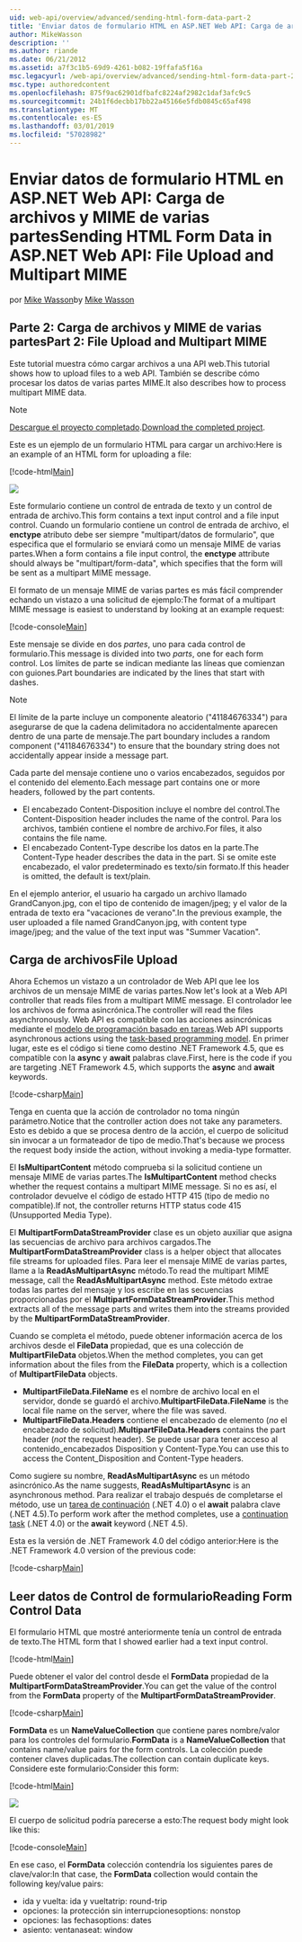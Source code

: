 ```yaml
---
uid: web-api/overview/advanced/sending-html-form-data-part-2
title: 'Enviar datos de formulario HTML en ASP.NET Web API: Carga de archivos y MIME de varias partes | Microsoft Docs'
author: MikeWasson
description: ''
ms.author: riande
ms.date: 06/21/2012
ms.assetid: a7f3c1b5-69d9-4261-b082-19ffafa5f16a
msc.legacyurl: /web-api/overview/advanced/sending-html-form-data-part-2
msc.type: authoredcontent
ms.openlocfilehash: 875f9ac62901dfbafc8224af2982c1daf3afc9c5
ms.sourcegitcommit: 24b1f6decbb17bb22a45166e5fdb0845c65af498
ms.translationtype: MT
ms.contentlocale: es-ES
ms.lasthandoff: 03/01/2019
ms.locfileid: "57028982"
---
```

<a name="sending-html-form-data-in-aspnet-web-api-file-upload-and-multipart-mime"></a><span data-ttu-id="11162-102">Enviar datos de formulario HTML en ASP.NET Web API: Carga de archivos y MIME de varias partes</span><span class="sxs-lookup"><span data-stu-id="11162-102">Sending HTML Form Data in ASP.NET Web API: File Upload and Multipart MIME</span></span>
====================
<span data-ttu-id="11162-103">por [Mike Wasson](https://github.com/MikeWasson)</span><span class="sxs-lookup"><span data-stu-id="11162-103">by [Mike Wasson](https://github.com/MikeWasson)</span></span>

## <a name="part-2-file-upload-and-multipart-mime"></a><span data-ttu-id="11162-104">Parte 2: Carga de archivos y MIME de varias partes</span><span class="sxs-lookup"><span data-stu-id="11162-104">Part 2: File Upload and Multipart MIME</span></span>

<span data-ttu-id="11162-105">Este tutorial muestra cómo cargar archivos a una API web.</span><span class="sxs-lookup"><span data-stu-id="11162-105">This tutorial shows how to upload files to a web API.</span></span> <span data-ttu-id="11162-106">También se describe cómo procesar los datos de varias partes MIME.</span><span class="sxs-lookup"><span data-stu-id="11162-106">It also describes how to process multipart MIME data.</span></span>

> [!NOTE]
> <span data-ttu-id="11162-107">[Descargue el proyecto completado](https://code.msdn.microsoft.com/ASPNET-Web-API-File-Upload-a8c0fb0d).</span><span class="sxs-lookup"><span data-stu-id="11162-107">[Download the completed project](https://code.msdn.microsoft.com/ASPNET-Web-API-File-Upload-a8c0fb0d).</span></span>


<span data-ttu-id="11162-108">Este es un ejemplo de un formulario HTML para cargar un archivo:</span><span class="sxs-lookup"><span data-stu-id="11162-108">Here is an example of an HTML form for uploading a file:</span></span>

[!code-html[Main](sending-html-form-data-part-2/samples/sample1.html)]

![](sending-html-form-data-part-2/_static/image1.png)

<span data-ttu-id="11162-109">Este formulario contiene un control de entrada de texto y un control de entrada de archivo.</span><span class="sxs-lookup"><span data-stu-id="11162-109">This form contains a text input control and a file input control.</span></span> <span data-ttu-id="11162-110">Cuando un formulario contiene un control de entrada de archivo, el **enctype** atributo debe ser siempre &quot;multipart/datos de formulario&quot;, que especifica que el formulario se enviará como un mensaje MIME de varias partes.</span><span class="sxs-lookup"><span data-stu-id="11162-110">When a form contains a file input control, the **enctype** attribute should always be &quot;multipart/form-data&quot;, which specifies that the form will be sent as a multipart MIME message.</span></span>

<span data-ttu-id="11162-111">El formato de un mensaje MIME de varias partes es más fácil comprender echando un vistazo a una solicitud de ejemplo:</span><span class="sxs-lookup"><span data-stu-id="11162-111">The format of a multipart MIME message is easiest to understand by looking at an example request:</span></span>

[!code-console[Main](sending-html-form-data-part-2/samples/sample2.cmd)]

<span data-ttu-id="11162-112">Este mensaje se divide en dos *partes*, uno para cada control de formulario.</span><span class="sxs-lookup"><span data-stu-id="11162-112">This message is divided into two *parts*, one for each form control.</span></span> <span data-ttu-id="11162-113">Los límites de parte se indican mediante las líneas que comienzan con guiones.</span><span class="sxs-lookup"><span data-stu-id="11162-113">Part boundaries are indicated by the lines that start with dashes.</span></span>

> [!NOTE]
> <span data-ttu-id="11162-114">El límite de la parte incluye un componente aleatorio (&quot;41184676334&quot;) para asegurarse de que la cadena delimitadora no accidentalmente aparecen dentro de una parte de mensaje.</span><span class="sxs-lookup"><span data-stu-id="11162-114">The part boundary includes a random component (&quot;41184676334&quot;) to ensure that the boundary string does not accidentally appear inside a message part.</span></span>


<span data-ttu-id="11162-115">Cada parte del mensaje contiene uno o varios encabezados, seguidos por el contenido del elemento.</span><span class="sxs-lookup"><span data-stu-id="11162-115">Each message part contains one or more headers, followed by the part contents.</span></span>

- <span data-ttu-id="11162-116">El encabezado Content-Disposition incluye el nombre del control.</span><span class="sxs-lookup"><span data-stu-id="11162-116">The Content-Disposition header includes the name of the control.</span></span> <span data-ttu-id="11162-117">Para los archivos, también contiene el nombre de archivo.</span><span class="sxs-lookup"><span data-stu-id="11162-117">For files, it also contains the file name.</span></span>
- <span data-ttu-id="11162-118">El encabezado Content-Type describe los datos en la parte.</span><span class="sxs-lookup"><span data-stu-id="11162-118">The Content-Type header describes the data in the part.</span></span> <span data-ttu-id="11162-119">Si se omite este encabezado, el valor predeterminado es texto/sin formato.</span><span class="sxs-lookup"><span data-stu-id="11162-119">If this header is omitted, the default is text/plain.</span></span>

<span data-ttu-id="11162-120">En el ejemplo anterior, el usuario ha cargado un archivo llamado GrandCanyon.jpg, con el tipo de contenido de imagen/jpeg; y el valor de la entrada de texto era &quot;vacaciones de verano&quot;.</span><span class="sxs-lookup"><span data-stu-id="11162-120">In the previous example, the user uploaded a file named GrandCanyon.jpg, with content type image/jpeg; and the value of the text input was &quot;Summer Vacation&quot;.</span></span>

## <a name="file-upload"></a><span data-ttu-id="11162-121">Carga de archivos</span><span class="sxs-lookup"><span data-stu-id="11162-121">File Upload</span></span>

<span data-ttu-id="11162-122">Ahora Echemos un vistazo a un controlador de Web API que lee los archivos de un mensaje MIME de varias partes.</span><span class="sxs-lookup"><span data-stu-id="11162-122">Now let's look at a Web API controller that reads files from a multipart MIME message.</span></span> <span data-ttu-id="11162-123">El controlador lee los archivos de forma asincrónica.</span><span class="sxs-lookup"><span data-stu-id="11162-123">The controller will read the files asynchronously.</span></span> <span data-ttu-id="11162-124">Web API es compatible con las acciones asincrónicas mediante el [modelo de programación basado en tareas](https://msdn.microsoft.com/library/dd460693.aspx).</span><span class="sxs-lookup"><span data-stu-id="11162-124">Web API supports asynchronous actions using the [task-based programming model](https://msdn.microsoft.com/library/dd460693.aspx).</span></span> <span data-ttu-id="11162-125">En primer lugar, este es el código si tiene como destino .NET Framework 4.5, que es compatible con la **async** y **await** palabras clave.</span><span class="sxs-lookup"><span data-stu-id="11162-125">First, here is the code if you are targeting .NET Framework 4.5, which supports the **async** and **await** keywords.</span></span>

[!code-csharp[Main](sending-html-form-data-part-2/samples/sample3.cs)]

<span data-ttu-id="11162-126">Tenga en cuenta que la acción de controlador no toma ningún parámetro.</span><span class="sxs-lookup"><span data-stu-id="11162-126">Notice that the controller action does not take any parameters.</span></span> <span data-ttu-id="11162-127">Esto es debido a que se procesa dentro de la acción, el cuerpo de solicitud sin invocar a un formateador de tipo de medio.</span><span class="sxs-lookup"><span data-stu-id="11162-127">That's because we process the request body inside the action, without invoking a media-type formatter.</span></span>

<span data-ttu-id="11162-128">El **IsMultipartContent** método comprueba si la solicitud contiene un mensaje MIME de varias partes.</span><span class="sxs-lookup"><span data-stu-id="11162-128">The **IsMultipartContent** method checks whether the request contains a multipart MIME message.</span></span> <span data-ttu-id="11162-129">Si no es así, el controlador devuelve el código de estado HTTP 415 (tipo de medio no compatible).</span><span class="sxs-lookup"><span data-stu-id="11162-129">If not, the controller returns HTTP status code 415 (Unsupported Media Type).</span></span>

<span data-ttu-id="11162-130">El **MultipartFormDataStreamProvider** clase es un objeto auxiliar que asigna las secuencias de archivo para archivos cargados.</span><span class="sxs-lookup"><span data-stu-id="11162-130">The **MultipartFormDataStreamProvider** class is a helper object that allocates file streams for uploaded files.</span></span> <span data-ttu-id="11162-131">Para leer el mensaje MIME de varias partes, llame a la **ReadAsMultipartAsync** método.</span><span class="sxs-lookup"><span data-stu-id="11162-131">To read the multipart MIME message, call the **ReadAsMultipartAsync** method.</span></span> <span data-ttu-id="11162-132">Este método extrae todas las partes del mensaje y los escribe en las secuencias proporcionadas por el **MultipartFormDataStreamProvider**.</span><span class="sxs-lookup"><span data-stu-id="11162-132">This method extracts all of the message parts and writes them into the streams provided by the **MultipartFormDataStreamProvider**.</span></span>

<span data-ttu-id="11162-133">Cuando se completa el método, puede obtener información acerca de los archivos desde el **FileData** propiedad, que es una colección de **MultipartFileData** objetos.</span><span class="sxs-lookup"><span data-stu-id="11162-133">When the method completes, you can get information about the files from the **FileData** property, which is a collection of **MultipartFileData** objects.</span></span>

- <span data-ttu-id="11162-134">**MultipartFileData.FileName** es el nombre de archivo local en el servidor, donde se guardó el archivo.</span><span class="sxs-lookup"><span data-stu-id="11162-134">**MultipartFileData.FileName** is the local file name on the server, where the file was saved.</span></span>
- <span data-ttu-id="11162-135">**MultipartFileData.Headers** contiene el encabezado de elemento (*no* el encabezado de solicitud).</span><span class="sxs-lookup"><span data-stu-id="11162-135">**MultipartFileData.Headers** contains the part header (*not* the request header).</span></span> <span data-ttu-id="11162-136">Se puede usar para tener acceso al contenido\_encabezados Disposition y Content-Type.</span><span class="sxs-lookup"><span data-stu-id="11162-136">You can use this to access the Content\_Disposition and Content-Type headers.</span></span>

<span data-ttu-id="11162-137">Como sugiere su nombre, **ReadAsMultipartAsync** es un método asincrónico.</span><span class="sxs-lookup"><span data-stu-id="11162-137">As the name suggests, **ReadAsMultipartAsync** is an asynchronous method.</span></span> <span data-ttu-id="11162-138">Para realizar el trabajo después de completarse el método, use un [tarea de continuación](https://msdn.microsoft.com/library/ee372288.aspx) (.NET 4.0) o el **await** palabra clave (.NET 4.5).</span><span class="sxs-lookup"><span data-stu-id="11162-138">To perform work after the method completes, use a [continuation task](https://msdn.microsoft.com/library/ee372288.aspx) (.NET 4.0) or the **await** keyword (.NET 4.5).</span></span>

<span data-ttu-id="11162-139">Esta es la versión de .NET Framework 4.0 del código anterior:</span><span class="sxs-lookup"><span data-stu-id="11162-139">Here is the .NET Framework 4.0 version of the previous code:</span></span>

[!code-csharp[Main](sending-html-form-data-part-2/samples/sample4.cs)]

## <a name="reading-form-control-data"></a><span data-ttu-id="11162-140">Leer datos de Control de formulario</span><span class="sxs-lookup"><span data-stu-id="11162-140">Reading Form Control Data</span></span>

<span data-ttu-id="11162-141">El formulario HTML que mostré anteriormente tenía un control de entrada de texto.</span><span class="sxs-lookup"><span data-stu-id="11162-141">The HTML form that I showed earlier had a text input control.</span></span>

[!code-html[Main](sending-html-form-data-part-2/samples/sample5.html)]

<span data-ttu-id="11162-142">Puede obtener el valor del control desde el **FormData** propiedad de la **MultipartFormDataStreamProvider**.</span><span class="sxs-lookup"><span data-stu-id="11162-142">You can get the value of the control from the **FormData** property of the **MultipartFormDataStreamProvider**.</span></span>

[!code-csharp[Main](sending-html-form-data-part-2/samples/sample6.cs?highlight=15)]

<span data-ttu-id="11162-143">**FormData** es un **NameValueCollection** que contiene pares nombre/valor para los controles del formulario.</span><span class="sxs-lookup"><span data-stu-id="11162-143">**FormData** is a **NameValueCollection** that contains name/value pairs for the form controls.</span></span> <span data-ttu-id="11162-144">La colección puede contener claves duplicadas.</span><span class="sxs-lookup"><span data-stu-id="11162-144">The collection can contain duplicate keys.</span></span> <span data-ttu-id="11162-145">Considere este formulario:</span><span class="sxs-lookup"><span data-stu-id="11162-145">Consider this form:</span></span>

[!code-html[Main](sending-html-form-data-part-2/samples/sample7.html)]

![](sending-html-form-data-part-2/_static/image2.png)

<span data-ttu-id="11162-146">El cuerpo de solicitud podría parecerse a esto:</span><span class="sxs-lookup"><span data-stu-id="11162-146">The request body might look like this:</span></span>

[!code-console[Main](sending-html-form-data-part-2/samples/sample8.cmd)]

<span data-ttu-id="11162-147">En ese caso, el **FormData** colección contendría los siguientes pares de clave/valor:</span><span class="sxs-lookup"><span data-stu-id="11162-147">In that case, the **FormData** collection would contain the following key/value pairs:</span></span>

- <span data-ttu-id="11162-148">ida y vuelta: ida y vuelta</span><span class="sxs-lookup"><span data-stu-id="11162-148">trip: round-trip</span></span>
- <span data-ttu-id="11162-149">opciones: la protección sin interrupciones</span><span class="sxs-lookup"><span data-stu-id="11162-149">options: nonstop</span></span>
- <span data-ttu-id="11162-150">opciones: las fechas</span><span class="sxs-lookup"><span data-stu-id="11162-150">options: dates</span></span>
- <span data-ttu-id="11162-151">asiento: ventana</span><span class="sxs-lookup"><span data-stu-id="11162-151">seat: window</span></span>
